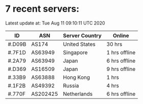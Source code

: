# 7 recent servers:

Latest update at: Tue Aug 11 09:10:11 UTC 2020

| ID | ASN | Server Country | Online |
| -- | --- | -------------- | ------ |
| #.D09B | AS174 | United States | 30 hrs |
| #.7F1D | AS63949 | Singapore | 1 hrs offline |
| #.2A79 | AS63949 | Japan | 6 hrs offline |
| #.D369 | AS16509 | Japan | 9 hrs offline |
| #.33B9 | AS63888 | Hong Kong | 1 hrs |
| #.1F2B | AS49392 | Russia | 4 hrs |
| #.770F | AS202425 | Netherlands | 6 hrs offline |

